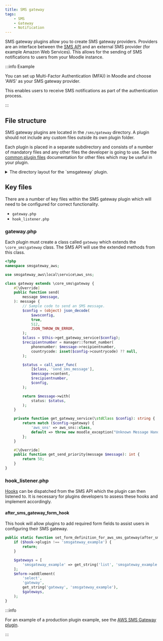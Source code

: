 ```yaml
---
title: SMS gateway
tags:
    - SMS
    - Gateway
    - Notification
---
```


<Since version="4.5" issueNumber="MDL-83406" />

SMS gateway plugins allow you to create SMS gateway providers.
Providers are an interface between the [SMS API](/apis/subsystems/sms/index.md) and an external SMS provider (for example Amazon Web Services).
This allows for the sending of SMS notifications to users from your Moodle instance.

:::info Example

You can set up Multi-Factor Authentication (MFA)) in Moodle and choose 'AWS' as your SMS gateway provider.

This enables users to receive SMS notifications as part of the authentication process.

:::

## File structure

SMS gateway plugins are located in the `/sms/gateway` directory. A plugin should not include any custom files outside its own plugin folder.

Each plugin is placed in a separate subdirectory and consists of a number of mandatory files and any other files the developer is going to use. See the [common plugin files](/apis/commonfiles/index.mdx) documentation for other files which may be useful in your plugin.

<details>
  <summary>The directory layout for the `smsgateway` plugin.</summary>

```console
sms/gateway/example
├── classes
│   ├── gateway.php
│   ├── hook_listener.php
│   └── privacy
│       └── provider.php
├── db
│   └── hooks.php
├── lang
│   └── en
│       └── smsgateway_example.php
├── settings.php
└── version.php
```

</details>

## Key files

There are a number of key files within the SMS gateway plugin which will need to be configured for correct functionality.

- `gateway.php`
- `hook_listener.php`

### gateway.php

Each plugin must create a class called `gateway` which extends the `\core_sms\gateway` class.
The SMS API will use the extended methods from this class.

```php title="Implementing the base SMS gateway"
<?php
namespace smsgateway_aws;

use smsgateway_aws\local\service\aws_sns;

class gateway extends \core_sms\gateway {
    #[\Override]
    public function send(
        message $message,
    ): message {
        // Sample code to send an SMS message.
        $config = (object) json_decode(
            $awsconfig,
            true,
            512,
            JSON_THROW_ON_ERROR,
        );
        $class = $this->get_gateway_service($config);
        $recipientnumber = manager::format_number(
            phonenumber: $message->recipientnumber,
            countrycode: isset($config->countrycode) ?? null,
        );

        $status = call_user_func(
            [$class, 'send_sms_message'],
            $message->content,
            $recipientnumber,
            $config,
        );

        return $message->with(
            status: $status,
        );
    }

    private function get_gateway_service(\stdClass $config): string {
        return match ($config->gateway) {
            'aws_sns' => aws_sns::class,
            default => throw new moodle_exception("Unknown Message Handler {$config->gateway}"),
        };
    }

    #[\Override]
    public function get_send_priority(message $message): int {
        return 50;
    }
}

```

### hook_listener.php

[Hooks](/apis/core/hooks/index.md) can be dispatched from the SMS API which the plugin can then listened to.
It is necessary for plugins developers to assess these hooks and implement accordingly.

#### after_sms_gateway_form_hook

This hook will allow plugins to add required form fields to assist users in configuring their SMS gateway.

```php title="Listener method for after_sms_gateway_form_hook"
public static function set_form_definition_for_aws_sms_gateway(after_sms_gateway_form_hook $hook): void {
    if ($hook->plugin !== 'smsgateway_example') {
        return;
    }

    $gateways = [
        'smsgateway_example' => get_string('list', 'smsgateway_example'),
    ];
    $mform->addElement(
        'select',
        'gateway',
        get_string('gateway', 'smsgateway_example'),
        $gateways,
    );
}

```

:::info

For an example of a production plugin example, see the [AWS SMS Gateway plugin](https://github.com/moodle/moodle/tree/main/sms/gateway/aws).

:::
